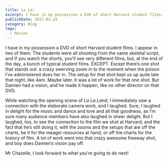 ```yaml
---
title: La La!
excerpt: I have in my possession a DVD of short Harvard student films.
publishDate: 2017-02-24
category: Blog
tags:
  - Movies
---
```


<p>I have in my possession a DVD of short Harvard student films. I appear in two of them. The students were all shooting from the same skeletal script, and if you watch the shorts, you’ll see very different films, but, at the end of the day, a bunch of typical student films. <span class="caps">EXCEPT</span>. Except there’s one shot that stands out: a crazy swerving zoom in to the moment when the poison I’ve administered does her in. The setup for that shot kept us up quite late that night, like 4am. Maybe later. It was a lot of work for that one shot. But Damien had a vision, and he made it happen, like no other director on that DVD.</p>

<p>While watching the opening scene of <em>La La Land</em>, I immediately saw a connection with the elaborate camera work, and I laughed. Sure, I laughed in delight for the music and dance and love and all that goodness, as I’m sure many audience members have also laughed in sheer delight. But I laughed, too, to see the connection to the film we shot at Harvard, and the fact that he’s still doing it, with the zooms and the setups that are off the charts, be it for the meager resources at hand, or off the charts for the history of film. A lot of work went into that crazy awesome freeway shot, and boy does Damien’s vision pay off.</p>

<p>Mr Chazelle, I look forward to what you’re going to do next!</p>

